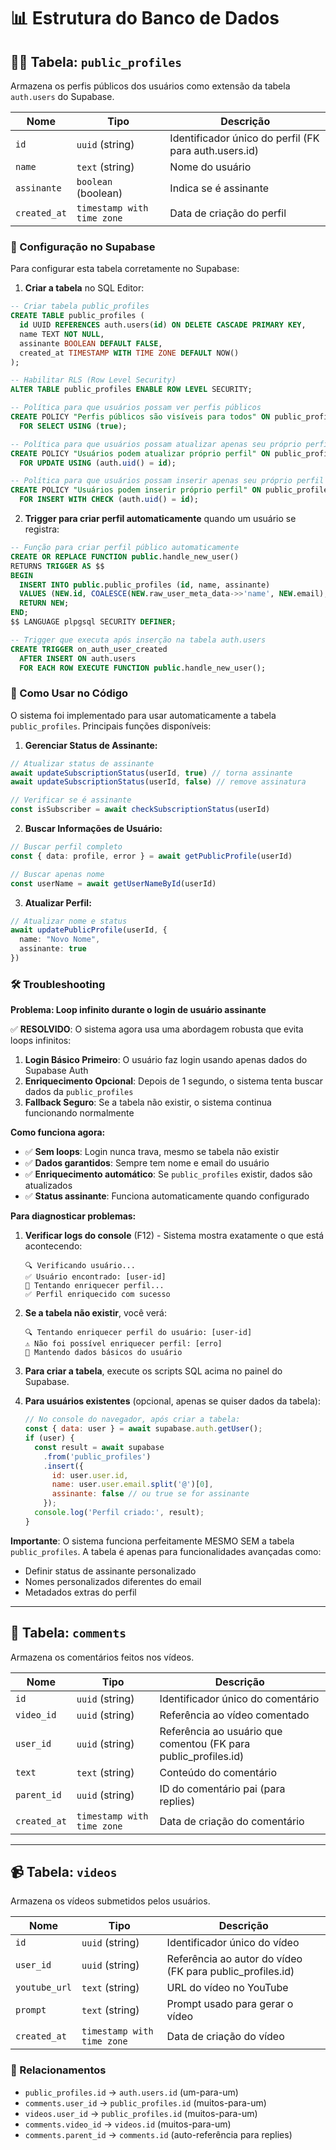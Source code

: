# 📊 Estrutura do Banco de Dados

## 🧑‍💼 Tabela: `public_profiles`

Armazena os perfis públicos dos usuários como extensão da tabela `auth.users` do Supabase.

| Nome        | Tipo                       | Descrição               |
|-------------|----------------------------|--------------------------|
| `id`        | `uuid` (string)            | Identificador único do perfil (FK para auth.users.id) |
| `name`      | `text` (string)            | Nome do usuário         |
| `assinante` | `boolean` (boolean)        | Indica se é assinante   |
| `created_at`| `timestamp with time zone` | Data de criação do perfil |

### 🔧 Configuração no Supabase

Para configurar esta tabela corretamente no Supabase:

1. **Criar a tabela** no SQL Editor:
```sql
-- Criar tabela public_profiles
CREATE TABLE public_profiles (
  id UUID REFERENCES auth.users(id) ON DELETE CASCADE PRIMARY KEY,
  name TEXT NOT NULL,
  assinante BOOLEAN DEFAULT FALSE,
  created_at TIMESTAMP WITH TIME ZONE DEFAULT NOW()
);

-- Habilitar RLS (Row Level Security)
ALTER TABLE public_profiles ENABLE ROW LEVEL SECURITY;

-- Política para que usuários possam ver perfis públicos
CREATE POLICY "Perfis públicos são visíveis para todos" ON public_profiles
  FOR SELECT USING (true);

-- Política para que usuários possam atualizar apenas seu próprio perfil
CREATE POLICY "Usuários podem atualizar próprio perfil" ON public_profiles
  FOR UPDATE USING (auth.uid() = id);

-- Política para que usuários possam inserir apenas seu próprio perfil
CREATE POLICY "Usuários podem inserir próprio perfil" ON public_profiles
  FOR INSERT WITH CHECK (auth.uid() = id);
```

2. **Trigger para criar perfil automaticamente** quando um usuário se registra:
```sql
-- Função para criar perfil público automaticamente
CREATE OR REPLACE FUNCTION public.handle_new_user()
RETURNS TRIGGER AS $$
BEGIN
  INSERT INTO public.public_profiles (id, name, assinante)
  VALUES (NEW.id, COALESCE(NEW.raw_user_meta_data->>'name', NEW.email), FALSE);
  RETURN NEW;
END;
$$ LANGUAGE plpgsql SECURITY DEFINER;

-- Trigger que executa após inserção na tabela auth.users
CREATE TRIGGER on_auth_user_created
  AFTER INSERT ON auth.users
  FOR EACH ROW EXECUTE FUNCTION public.handle_new_user();
```

### 🚀 Como Usar no Código

O sistema foi implementado para usar automaticamente a tabela `public_profiles`. Principais funções disponíveis:

1. **Gerenciar Status de Assinante:**
```typescript
// Atualizar status de assinante
await updateSubscriptionStatus(userId, true) // torna assinante
await updateSubscriptionStatus(userId, false) // remove assinatura

// Verificar se é assinante
const isSubscriber = await checkSubscriptionStatus(userId)
```

2. **Buscar Informações de Usuário:**
```typescript
// Buscar perfil completo
const { data: profile, error } = await getPublicProfile(userId)

// Buscar apenas nome
const userName = await getUserNameById(userId)
```

3. **Atualizar Perfil:**
```typescript
// Atualizar nome e status
await updatePublicProfile(userId, { 
  name: "Novo Nome",
  assinante: true 
})
```

### 🛠️ Troubleshooting

**Problema: Loop infinito durante o login de usuário assinante**

✅ **RESOLVIDO**: O sistema agora usa uma abordagem robusta que evita loops infinitos:

1. **Login Básico Primeiro**: O usuário faz login usando apenas dados do Supabase Auth
2. **Enriquecimento Opcional**: Depois de 1 segundo, o sistema tenta buscar dados da `public_profiles`
3. **Fallback Seguro**: Se a tabela não existir, o sistema continua funcionando normalmente

**Como funciona agora:**

- ✅ **Sem loops**: Login nunca trava, mesmo se tabela não existir
- ✅ **Dados garantidos**: Sempre tem nome e email do usuário
- ✅ **Enriquecimento automático**: Se `public_profiles` existir, dados são atualizados
- ✅ **Status assinante**: Funciona automaticamente quando configurado

**Para diagnosticar problemas:**

1. **Verificar logs do console** (F12) - Sistema mostra exatamente o que está acontecendo:
   ```
   🔍 Verificando usuário...
   ✅ Usuário encontrado: [user-id]
   🔄 Tentando enriquecer perfil...
   ✅ Perfil enriquecido com sucesso
   ```

2. **Se a tabela não existir**, você verá:
   ```
   🔍 Tentando enriquecer perfil do usuário: [user-id]
   ⚠️ Não foi possível enriquecer perfil: [erro]
   📄 Mantendo dados básicos do usuário
   ```

3. **Para criar a tabela**, execute os scripts SQL acima no painel do Supabase.

4. **Para usuários existentes** (opcional, apenas se quiser dados da tabela):
   ```javascript
   // No console do navegador, após criar a tabela:
   const { data: user } = await supabase.auth.getUser();
   if (user) {
     const result = await supabase
       .from('public_profiles')
       .insert({
         id: user.user.id,
         name: user.user.email.split('@')[0],
         assinante: false // ou true se for assinante
       });
     console.log('Perfil criado:', result);
   }
   ```

**Importante**: O sistema funciona perfeitamente MESMO SEM a tabela `public_profiles`. A tabela é apenas para funcionalidades avançadas como:
- Definir status de assinante personalizado
- Nomes personalizados diferentes do email
- Metadados extras do perfil

---

## 💬 Tabela: `comments`

Armazena os comentários feitos nos vídeos.

| Nome        | Tipo                       | Descrição                        |
|-------------|----------------------------|----------------------------------|
| `id`        | `uuid` (string)            | Identificador único do comentário |
| `video_id`  | `uuid` (string)            | Referência ao vídeo comentado   |
| `user_id`   | `uuid` (string)            | Referência ao usuário que comentou (FK para public_profiles.id) |
| `text`      | `text` (string)            | Conteúdo do comentário          |
| `parent_id` | `uuid` (string)            | ID do comentário pai (para replies) |
| `created_at`| `timestamp with time zone` | Data de criação do comentário   |

---

## 📹 Tabela: `videos`

Armazena os vídeos submetidos pelos usuários.

| Nome         | Tipo                       | Descrição                         |
|--------------|----------------------------|-----------------------------------|
| `id`         | `uuid` (string)            | Identificador único do vídeo      |
| `user_id`    | `uuid` (string)            | Referência ao autor do vídeo (FK para public_profiles.id) |
| `youtube_url`| `text` (string)            | URL do vídeo no YouTube           |
| `prompt`     | `text` (string)            | Prompt usado para gerar o vídeo   |
| `created_at` | `timestamp with time zone` | Data de criação do vídeo          |

### 🔗 Relacionamentos

- `public_profiles.id` → `auth.users.id` (um-para-um)
- `comments.user_id` → `public_profiles.id` (muitos-para-um)
- `videos.user_id` → `public_profiles.id` (muitos-para-um)
- `comments.video_id` → `videos.id` (muitos-para-um)
- `comments.parent_id` → `comments.id` (auto-referência para replies)
